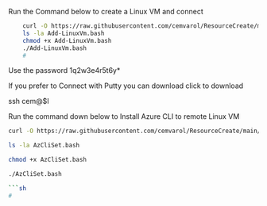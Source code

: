 Run the Command below to create a Linux VM and connect

```sh
    curl -O https://raw.githubusercontent.com/cemvarol/ResourceCreate/main/Ids-Lab-Linux/Add-LinuxVm.bash
    ls -la Add-LinuxVm.bash
    chmod +x Add-LinuxVm.bash
    ./Add-LinuxVm.bash
    #

```



Use the password 1q2w3e4r5t6y*

If you prefer to Connect with Putty you can download click to download 

ssh cem@$I



Run the command down below to Install Azure CLI to remote Linux VM

```sh
curl -O https://raw.githubusercontent.com/cemvarol/ResourceCreate/main/Ids-Lab-Linux/AzCliSet.bash

ls -la AzCliSet.bash

chmod +x AzCliSet.bash

./AzCliSet.bash

```sh
#
